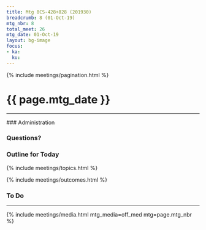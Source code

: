 ```yaml
---
title: Mtg 8CS-428+828 (201930)
breadcrumb: 8 (01-Oct-19)
mtg_nbr: 8
total_meet: 26
mtg_date: 01-Oct-19
layout: bg-image
focus:
- ka:
  ku:
---
```

{% include meetings/pagination.html %}
<h1 class="text-center">{{ page.mtg_date }}</h1>
<hr />
### Administration

### Questions?

### Outline for Today

{% include meetings/topics.html %}

{% include meetings/outcomes.html %}

### To Do

<hr />
{% include meetings/media.html mtg_media=off_med mtg=page.mtg_nbr %}
